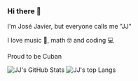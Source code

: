 ### Hi there 👋
I'm José Javier, but everyone calls me "JJ"

I love music 🎸, math 🤓 and coding 💻

Proud to be Cuban <img src="http://cdn.countryflags.com/thumbs/cuba/flag-800.png" data-canonical-src="http://cdn.countryflags.com/thumbs/cuba/flag-800.png" height="12" />

<p align="left">
  <img alt="JJ's GitHub Stats" src="https://github-readme-stats.vercel.app/api?username=jjavierdguezas&show_icons=true" />
  <img alt="JJ's top Langs" src="https://github-readme-stats.vercel.app/api/top-langs/?username=jjavierdguezas&layout=compact" />
<p/>
